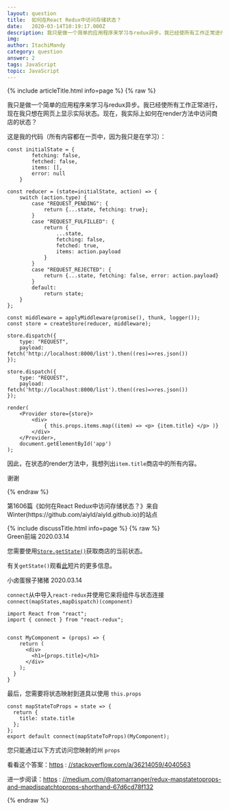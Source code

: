 ```yaml
---
layout: question
title:  如何在React Redux中访问存储状态？
date:   2020-03-14T10:19:17.000Z
description: 我只是做一个简单的应用程序来学习与redux异步。我已经使所有工作正常进行，现在我只想在网页上显示实际状态。现在，我实际上如何在render方法中访问商店...
img: 
author: ItachiMandy
category: question
answer: 2
tags: JavaScript
topic: JavaScript
---
```

<div class="article-root">
  <div class="article">
    {% include articleTitle.html info=page %}
    {% raw %}
    <div class="article-content"><p><font style="vertical-align: inherit;"><font style="vertical-align: inherit;">我只是做一个简单的应用程序来学习与redux异步。</font><font style="vertical-align: inherit;">我已经使所有工作正常进行，现在我只想在网页上显示实际状态。</font><font style="vertical-align: inherit;">现在，我实际上如何在render方法中访问商店的状态？</font></font></p>

<p><font style="vertical-align: inherit;"><font style="vertical-align: inherit;">这是我的代码（所有内容都在一页中，因为我只是在学习）：</font></font></p>

<pre><code>const initialState = {<font></font>
        fetching: false,<font></font>
        fetched: false,<font></font>
        items: [],<font></font>
        error: null<font></font>
    }<font></font>
<font></font>
const reducer = (state=initialState, action) =&gt; {<font></font>
    switch (action.type) {<font></font>
        case "REQUEST_PENDING": {<font></font>
            return {...state, fetching: true};<font></font>
        }<font></font>
        case "REQUEST_FULFILLED": {<font></font>
            return {<font></font>
                ...state,<font></font>
                fetching: false,<font></font>
                fetched: true,<font></font>
                items: action.payload<font></font>
            }<font></font>
        }<font></font>
        case "REQUEST_REJECTED": {<font></font>
            return {...state, fetching: false, error: action.payload}   <font></font>
        }<font></font>
        default: <font></font>
            return state;<font></font>
    }<font></font>
};<font></font>
<font></font>
const middleware = applyMiddleware(promise(), thunk, logger());<font></font>
const store = createStore(reducer, middleware);<font></font>
<font></font>
store.dispatch({<font></font>
    type: "REQUEST",<font></font>
    payload: fetch('http://localhost:8000/list').then((res)=&gt;res.json())<font></font>
});<font></font>
<font></font>
store.dispatch({<font></font>
    type: "REQUEST",<font></font>
    payload: fetch('http://localhost:8000/list').then((res)=&gt;res.json())<font></font>
});<font></font>
<font></font>
render(<font></font>
    &lt;Provider store={store}&gt;<font></font>
        &lt;div&gt;<font></font>
            { this.props.items.map((item) =&gt; &lt;p&gt; {item.title} &lt;/p&gt; )}<font></font>
        &lt;/div&gt;<font></font>
    &lt;/Provider&gt;,<font></font>
    document.getElementById('app')<font></font>
);<font></font>
</code></pre>

<p><font style="vertical-align: inherit;"><font style="vertical-align: inherit;">因此，在状态的render方法中，我想列出</font></font><code>item.title</code><font style="vertical-align: inherit;"><font style="vertical-align: inherit;">商店中的</font><font style="vertical-align: inherit;">所有内容</font><font style="vertical-align: inherit;">。</font></font></p>

<p><font style="vertical-align: inherit;"><font style="vertical-align: inherit;">谢谢</font></font></p></div>
    {% endraw %}
  </div>
  <p class="winter_mark">第1606篇《如何在React Redux中访问存储状态？》来自Winter(https://github.com/aiyld/aiyld.github.io)的站点</p>
  <div class="discuss-wrapper">
    {% include discussTitle.html info=page %}
    {% raw %}
    <div class="discuss-item">
        <div class="discuss-parent">
          <div class="discuss-meta">
            <span class="discuss-user">Green前端</span>
            <span class="discuss-time">2020.03.14</span>
          </div>
          <div class="discuss-comment"><p><font style="vertical-align: inherit;"><font style="vertical-align: inherit;">您需要使用</font></font><a href="http://redux.js.org/docs/api/Store.html#getState" rel="noreferrer"><code>Store.getState()</code></a><font style="vertical-align: inherit;"><font style="vertical-align: inherit;">获取商店的当前状态。</font></font></p>

<p><font style="vertical-align: inherit;"><font style="vertical-align: inherit;">有关</font></font><code>getState()</code><font style="vertical-align: inherit;"><font style="vertical-align: inherit;">观看</font></font><a href="https://egghead.io/lessons/javascript-redux-store-methods-getstate-dispatch-and-subscribe?course=getting-started-with-redux" rel="noreferrer"><font style="vertical-align: inherit;"><font style="vertical-align: inherit;">此</font></font></a><font style="vertical-align: inherit;"><font style="vertical-align: inherit;">短片的</font><font style="vertical-align: inherit;">更多信息</font><font style="vertical-align: inherit;">。</font></font></p></div>
        </div></div><div class="discuss-item">
        <div class="discuss-parent">
          <div class="discuss-meta">
            <span class="discuss-user">小卤蛋猴子猪猪</span>
            <span class="discuss-time">2020.03.14</span>
          </div>
          <div class="discuss-comment"><p><font style="vertical-align: inherit;"></font><code>connect</code><font style="vertical-align: inherit;"><font style="vertical-align: inherit;">从中</font><font style="vertical-align: inherit;">导入</font></font><code>react-redux</code><font style="vertical-align: inherit;"><font style="vertical-align: inherit;">并使用它来将组件与状态连接</font></font><code>connect(mapStates,mapDispatch)(component)</code></p>

<pre><code>import React from "react";<font></font>
import { connect } from "react-redux";<font></font>
<font></font>
<font></font>
const MyComponent = (props) =&gt; {<font></font>
    return (<font></font>
      &lt;div&gt;<font></font>
        &lt;h1&gt;{props.title}&lt;/h1&gt;<font></font>
      &lt;/div&gt;<font></font>
    );<font></font>
  }<font></font>
}<font></font>
</code></pre>



<p><font style="vertical-align: inherit;"><font style="vertical-align: inherit;">最后，您需要将状态映射到道具以使用 </font></font><code>this.props</code> </p>

<pre><code>const mapStateToProps = state =&gt; {<font></font>
  return {<font></font>
    title: state.title<font></font>
  };<font></font>
};<font></font>
export default connect(mapStateToProps)(MyComponent);<font></font>
</code></pre>

<p><font style="vertical-align: inherit;"><font style="vertical-align: inherit;">您只能通过以下方式访问您映射的州  </font></font><code>props</code></p>

<p><font style="vertical-align: inherit;"><font style="vertical-align: inherit;">看看这个答案：</font><a href="https://stackoverflow.com/a/36214059/4040563"><font style="vertical-align: inherit;">https</font></a><font style="vertical-align: inherit;"> : </font></font><a href="https://stackoverflow.com/a/36214059/4040563"><font style="vertical-align: inherit;"><font style="vertical-align: inherit;">//stackoverflow.com/a/36214059/4040563</font></font></a></p>

<p><font style="vertical-align: inherit;"><font style="vertical-align: inherit;">进一步阅读：</font><a href="https://medium.com/@atomarranger/redux-mapstatetoprops-and-mapdispatchtoprops-shorthand-67d6cd78f132" rel="noreferrer"><font style="vertical-align: inherit;">https</font></a><font style="vertical-align: inherit;"> : </font></font><a href="https://medium.com/@atomarranger/redux-mapstatetoprops-and-mapdispatchtoprops-shorthand-67d6cd78f132" rel="noreferrer"><font style="vertical-align: inherit;"><font style="vertical-align: inherit;">//medium.com/@atomarranger/redux-mapstatetoprops-and-mapdispatchtoprops-shorthand-67d6cd78f132</font></font></a></p></div>
        </div></div>
    {% endraw %}
  </div>
<div>
